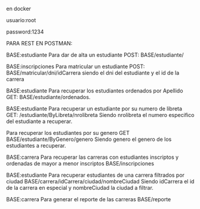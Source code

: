 en docker

usuario:root

password:1234


PARA REST EN POSTMAN:


BASE:estudiante
Para dar de alta un estudiante POST: BASE/estudiante/

BASE:inscripciones
Para matricular un estudiante POST:
BASE/matricular/dni/idCarrera
siendo el dni del estudiante y el id de la carrera

BASE:estudiante
Para recuperar los estudiantes ordenados por Apellido GET:
BASE/estudiante/ordenados.

BASE:estudiante
Para recuperar un estudiante por su numero de libreta GET:
/estudiante/ByLibreta/nrolibreta
Siendo nrolibreta el numero especifico del estudiante a recuperar.

Para recuperar los estudiantes por su genero GET
BASE/estudiante/ByGenero/genero
Siendo genero el genero de los estudiantes a recuperar.

BASE:carrera
Para recuperar las carreras con estudiantes inscriptos y ordenadas de mayor a menor inscriptos
BASE/inscripciones

BASE:estudiante
Para recuperar estudiantes de una carrera filtrados por ciudad
BASE/carrera/idCarrera/ciudad/nombreCiudad
Siendo idCarrera el id de la carrera en especial y nombreCiudad la ciudad a filtrar.

BASE:carrera
Para generar el reporte de las carreras
BASE/reporte




